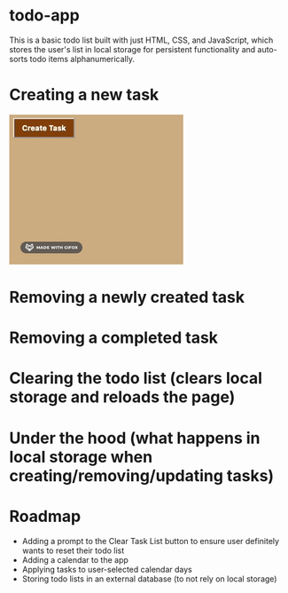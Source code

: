 # todo-app

This is a basic todo list built with just HTML, CSS, and JavaScript, which stores the user's list in local storage for persistent functionality and auto-sorts todo items alphanumerically.

# Creating a new task

![Creating new tasks](<creating new tasks.gif>)

# Removing a newly created task

# Removing a completed task

# Clearing the todo list (clears local storage and reloads the page)

# Under the hood (what happens in local storage when creating/removing/updating tasks)

# Roadmap

- Adding a prompt to the Clear Task List button to ensure user definitely wants to reset their todo list
- Adding a calendar to the app
- Applying tasks to user-selected calendar days
- Storing todo lists in an external database (to not rely on local storage)
